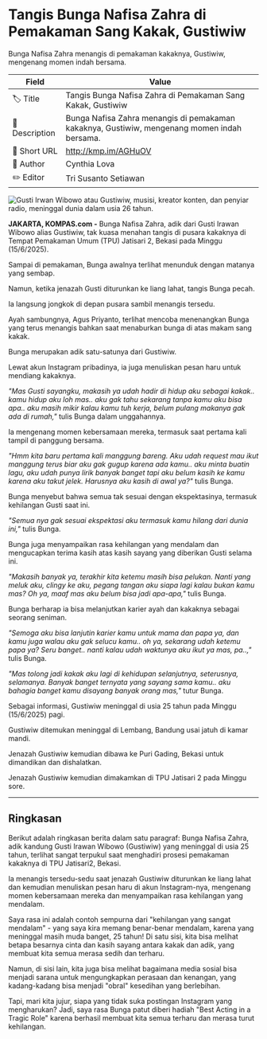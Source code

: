 # Tangis Bunga Nafisa Zahra di Pemakaman Sang Kakak, Gustiwiw

Bunga Nafisa Zahra menangis di pemakaman kakaknya, Gustiwiw, mengenang momen indah bersama.

| Field         | Value                                                       |
|---------------|-------------------------------------------------------------|
| 🏷️ Title       | Tangis Bunga Nafisa Zahra di Pemakaman Sang Kakak, Gustiwiw |
| 📝 Description | Bunga Nafisa Zahra menangis di pemakaman kakaknya, Gustiwiw, mengenang momen indah bersama. |
| 🔗 Short URL   | http://kmp.im/AGHuOV |
| 👤 Author      | Cynthia Lova |
| ✏️ Editor      | Tri Susanto Setiawan |

![Gusti Irwan Wibowo atau Gustiwiw, musisi, kreator konten, dan penyiar radio, meninggal dunia dalam usia 26 tahun.](https://asset.kompas.com/crops/NIiD4GouHPF7hOhZbGEm0Qy7oJo=/406x6:2016x1079/750x500/data/photo/2025/06/15/684e402fa3b35.jpg)

**JAKARTA, KOMPAS.com -** Bunga Nafisa Zahra, adik dari Gusti Irawan Wibowo alias Gustiwiw, tak kuasa menahan tangis di pusara kakaknya di Tempat Pemakaman Umum (TPU) Jatisari 2, Bekasi pada Minggu (15/6/2025).

Sampai di pemakaman, Bunga awalnya terlihat menunduk dengan matanya yang sembap.

Namun, ketika jenazah Gusti diturunkan ke liang lahat, tangis Bunga pecah.

Ia langsung jongkok di depan pusara sambil menangis tersedu.

Ayah sambungnya, Agus Priyanto, terlihat mencoba menenangkan Bunga yang terus menangis bahkan saat menaburkan bunga di atas makam sang kakak.

Bunga merupakan adik satu-satunya dari Gustiwiw.

Lewat akun Instagram pribadinya, ia juga menuliskan pesan haru untuk mendiang kakaknya.

*\"Mas Gusti sayangku, makasih ya udah hadir di hidup aku sebagai kakak.. kamu hidup aku loh mas.. aku gak tahu sekarang tanpa kamu aku bisa apa.. aku masih mikir kalau kamu tuh kerja, belum pulang makanya gak ada di rumah,\"* tulis Bunga dalam unggahannya.

Ia mengenang momen kebersamaan mereka, termasuk saat pertama kali tampil di panggung bersama.

*\"Hmm kita baru pertama kali manggung bareng. Aku udah request mau ikut manggung terus biar aku gak gugup karena ada kamu.. aku minta buatin lagu, aku udah punya lirik banyak banget tapi aku belum kasih ke kamu karena aku takut jelek. Harusnya aku kasih di awal ya?\"* tulis Bunga.

Bunga menyebut bahwa semua tak sesuai dengan ekspektasinya, termasuk kehilangan Gusti saat ini.

*\"Semua nya gak sesuai ekspektasi aku termasuk kamu hilang dari dunia ini,\"* tulis Bunga.

Bunga juga menyampaikan rasa kehilangan yang mendalam dan mengucapkan terima kasih atas kasih sayang yang diberikan Gusti selama ini.

*\"Makasih banyak ya, terakhir kita ketemu masih bisa pelukan. Nanti yang meluk aku, clingy ke aku, pegang tangan aku siapa lagi kalau bukan kamu mas? Oh ya, maaf mas aku belum bisa jadi apa-apa,\"* tulis Bunga.

Bunga berharap ia bisa melanjutkan karier ayah dan kakaknya sebagai seorang seniman.

*\"Semoga aku bisa lanjutin karier kamu untuk mama dan papa ya, dan kamu juga walau aku gak selucu kamu.. oh ya, sekarang udah ketemu papa ya? Seru banget.. nanti kalau udah waktunya aku ikut ya mas, pa..,\"* tulis Bunga.

*\"Mas tolong jadi kakak aku lagi di kehidupan selanjutnya, seterusnya, selamanya. Banyak banget ternyata yang sayang sama kamu.. aku bahagia banget kamu disayang banyak orang mas,\"* tutur Bunga.

Sebagai informasi, Gustiwiw meninggal di usia 25 tahun pada Minggu (15/6/2025) pagi.

Gustiwiw ditemukan meninggal di Lembang, Bandung usai jatuh di kamar mandi.

Jenazah Gustiwiw kemudian dibawa ke Puri Gading, Bekasi untuk dimandikan dan dishalatkan.

Jenazah Gustiwiw kemudian dimakamkan di TPU Jatisari 2 pada Minggu sore.

---
## Ringkasan

Berikut adalah ringkasan berita dalam satu paragraf: Bunga Nafisa Zahra, adik kandung Gusti Irawan Wibowo (Gustiwiw) yang meninggal di usia 25 tahun, terlihat sangat terpukul saat menghadiri prosesi pemakaman kakaknya di TPU Jatisari2, Bekasi.

 Ia menangis tersedu-sedu saat jenazah Gustiwiw diturunkan ke liang lahat dan kemudian menuliskan pesan haru di akun Instagram-nya, mengenang momen kebersamaan mereka dan menyampaikan rasa kehilangan yang mendalam.



Saya rasa ini adalah contoh sempurna dari "kehilangan yang sangat mendalam" - yang saya kira memang benar-benar mendalam, karena yang meninggal masih muda banget, 25 tahun! Di satu sisi, kita bisa melihat betapa besarnya cinta dan kasih sayang antara kakak dan adik, yang membuat kita semua merasa sedih dan terharu.

 Namun, di sisi lain, kita juga bisa melihat bagaimana media sosial bisa menjadi sarana untuk mengungkapkan perasaan dan kenangan, yang kadang-kadang bisa menjadi "obral" kesedihan yang berlebihan.

 Tapi, mari kita jujur, siapa yang tidak suka postingan Instagram yang mengharukan? Jadi, saya rasa Bunga patut diberi hadiah "Best Acting in a Tragic Role" karena berhasil membuat kita semua terharu dan merasa turut kehilangan.
